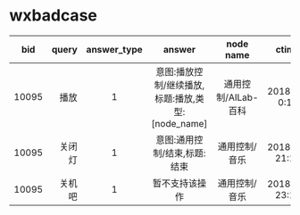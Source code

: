 # wxbadcase

| bid        | query   |  answer_type  | answer | node name | ctime |
| --------   | -----:  | :----:  |:----:  |:----:   |:----:   |
|10095  |	播放	|  1	|  意图:播放控制/继续播放,标题:播放,类型:[node_name]	| 通用控制/AILab-百科	| 2018/5/8 0:11 |
|10095	    |关闭灯	  |1	             |意图:通用控制/结束,标题:结束	| 通用控制/音乐 |	2018/5/7 21:12 |
| 10095	  |关机吧	| 1	|暂不支持该操作	| 通用控制/音乐	| 2018/5/7 23:12 |


